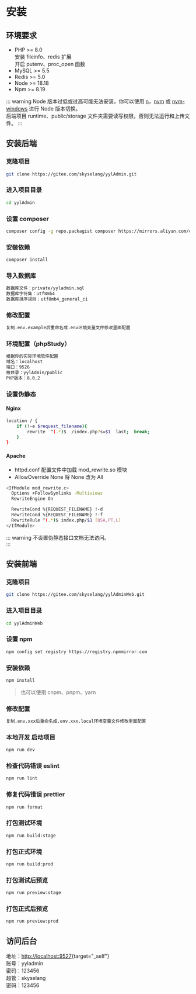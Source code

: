 # 安装

## 环境要求

- PHP >= 8.0  
  安装 fileinfo、redis 扩展  
  开启 putenv、proc_open 函数
- MySQL >= 5.5
- Redis >= 5.0
- Node >= 18.18
- Npm >= 8.19

::: warning
Node 版本过低或过高可能无法安装，你可以使用 [n](https://github.com/tj/n)，[nvm](https://github.com/creationix/nvm) 或 [nvm-windows](https://github.com/creationix/nvm) 进行 Node 版本切换。  
后端项目 runtime、public/storage 文件夹需要读写权限，否则无法运行和上传文件。
:::

## 安装后端

### 克隆项目
```bash
git clone https://gitee.com/skyselang/yylAdmin.git
```
### 进入项目目录
```bash
cd yylAdmin
```
### 设置 composer
```bash
composer config -g repo.packagist composer https://mirrors.aliyun.com/composer/
```
### 安装依赖
```bash
composer install
```
### 导入数据库
```bash
数据库文件：private/yyladmin.sql
数据库字符集：utf8mb4
数据库排序规则：utf8mb4_general_ci
```
### 修改配置
```bash
复制.env.example后重命名成.env环境变量文件修改里面配置
```
### 环境配置（phpStudy）
```bash
根据你的实际环境软件配置
域名：localhost
端口：9526
根目录：yylAdmin/public
PHP版本：8.0.2
```
### 设置伪静态
#### Nginx
```bash
location / {
    if (!-e $request_filename){
        rewrite  ^(.*)$  /index.php?s=$1  last;  break;
    }
}
```
#### Apache
- httpd.conf 配置文件中加载 mod_rewrite.so 模块
- AllowOverride None 将 None 改为 All
```bash
<IfModule mod_rewrite.c>
  Options +FollowSymlinks -Multiviews
  RewriteEngine On

  RewriteCond %{REQUEST_FILENAME} !-d
  RewriteCond %{REQUEST_FILENAME} !-f
  RewriteRule ^(.*)$ index.php/$1 [QSA,PT,L]
</IfModule>
```
::: warning
不设置伪静态接口文档无法访问。  
:::

## 安装前端

### 克隆项目
```bash
git clone https://gitee.com/skyselang/yylAdminWeb.git
```
### 进入项目目录
```bash
cd yylAdminWeb
```
### 设置 npm
```bash
npm config set registry https://registry.npmmirror.com
```
### 安装依赖
```bash
npm install
```
> 也可以使用 cnpm、pnpm、yarn
### 修改配置
```bash
复制.env.xxx后重命名成.env.xxx.local环境变量文件修改里面配置
```
### 本地开发 启动项目
```bash
npm run dev
```
### 检查代码错误 eslint
```bash
npm run lint
```
### 修复代码错误 prettier
```bash
npm run format
```
### 打包测试环境
```bash
npm run build:stage
```
### 打包正式环境
```bash
npm run build:prod
```
### 打包测试后预览
```bash
npm run preview:stage
```
### 打包正式后预览
```bash
npm run preview:prod
```

## 访问后台

地址：[http://localhost:9527](http://localhost:9527){target="_self"}  
账号：yyladmin  
密码：123456  
超管：skyselang  
密码：123456
